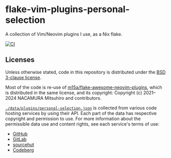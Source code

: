 # flake-vim-plugins-personal-selection

A collection of Vim/Neovim plugins I use, as a Nix flake.

[![CI][b1]][b2]

[b1]: https://img.shields.io/github/actions/workflow/status/m15a/flake-vim-plugins-personal-selection/check.yml?style=flat-square&logo=github&label=CI
[b2]: https://github.com/m15a/flake-vim-plugins-personal-selection/actions/workflows/check.yml

## Licenses

Unless otherwise stated, code in this repository is distributed under
the [BSD 3-clause license](./LICENSE).

Most of the code is re-use of [m15a/flake-awesome-neovim-plugins][1],
which is distributed in the same license, and its copyright:
Copyright (c) 2021–2024 NACAMURA Mitsuhiro and contributors.

[1]: https://github.com/m15a/flake-awesome-neovim-plugins

[`./data/plugins/personal-selection.json`](data/plugins/personal-selection.json)
is collected from various code hosting services by using their API.
Each part of the data has respective copyright and permission to use.
For more information about the permissible data use and content rights,
see each service's terms of use:

- [GitHub](https://docs.github.com/en/site-policy/github-terms/github-terms-of-service)
- [GitLab](https://handbook.gitlab.com/handbook/legal/api-terms/)
- [sourcehut](https://man.sr.ht/terms.md)
- [Codeberg](https://codeberg.org/codeberg/org/src/branch/main/TermsOfUse.md)

<!-- vim:set tw=72 spell nowrap: -->
